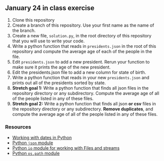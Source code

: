 ## January 24 in class exercise

1. Clone this repository
2. Create a branch of this repository. Use your first name as the name of the branch.
3. Create a new file, `solution.py`, in the root directory of this repository that you will use to write your code.
4. Write a python function that reads in `presidents.json` in the root of this repository and compute the average age of each of the people in the file.
3. Edit `presidents.json` to add a new president. Rerun your function to make sure it prints the age of the new president. 
4. Edit the presidents.json file to add a new column for state of birth.
5. Write a python function that reads in your new `presidents.json` and prints out all of the presidents sorted by state.
6. **Stretch goal 1:** Write a python function that finds all json files in the repository directory or any subdirectory. Compute the average age of all of the people listed in any of these files.
7. **Stretch goal 2:** Write a python function that finds all json **or csv** files in the repository directory or any subdirectory. **Remove duplicates**, and compute the average age of all of the people listed in any of these files. 

### Resources
* [Working with dates in Python](https://docs.python.org/3/library/datetime.html)
* [Python `json` module](https://docs.python.org/3/library/json.html)
* [Python `io` module for working with Files and streams](https://docs.python.org/3/library/io.html)
* [Python `os.path` module](https://docs.python.org/3/library/os.path.html)

